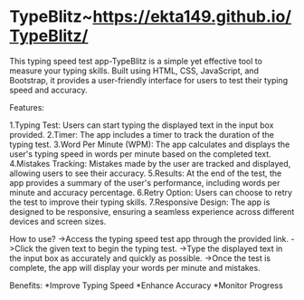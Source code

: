 # TypeBlitz~https://ekta149.github.io/TypeBlitz/
This typing speed test app-TypeBlitz is a simple yet effective tool to measure your typing skills. Built using HTML, CSS, JavaScript, and Bootstrap, it provides a user-friendly interface for users to test their typing speed and accuracy.

Features:

1.Typing Test: Users can start typing the displayed text in the input box provided.
2.Timer: The app includes a timer to track the duration of the typing test.
3.Word Per Minute (WPM): The app calculates and displays the user's typing speed in words per minute based on the completed text.
4.Mistakes Tracking: Mistakes made by the user are tracked and displayed, allowing users to see their accuracy.
5.Results: At the end of the test, the app provides a summary of the user's performance, including words per minute and accuracy percentage.
6.Retry Option: Users can choose to retry the test to improve their typing skills.
7.Responsive Design: The app is designed to be responsive, ensuring a seamless experience across different devices and screen sizes.

How to use?
->Access the typing speed test app through the provided link.
->Click the given text to begin the typing test.
->Type the displayed text in the input box as accurately and quickly as possible.
->Once the test is complete, the app will display your words per minute and mistakes.

Benefits:
*Improve Typing Speed
*Enhance Accuracy
*Monitor Progress
